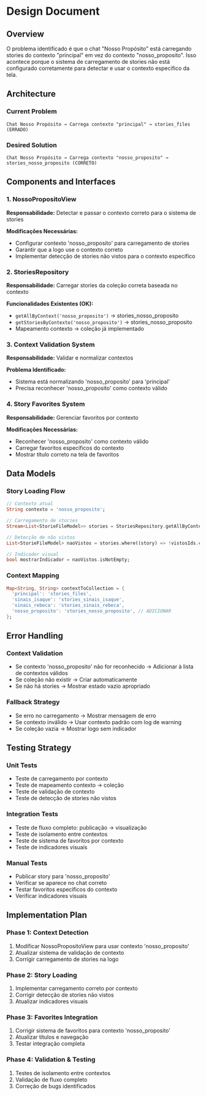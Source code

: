 # Design Document

## Overview

O problema identificado é que o chat "Nosso Propósito" está carregando stories do contexto "principal" em vez do contexto "nosso_proposito". Isso acontece porque o sistema de carregamento de stories não está configurado corretamente para detectar e usar o contexto específico da tela.

## Architecture

### Current Problem
```
Chat Nosso Propósito → Carrega contexto "principal" → stories_files (ERRADO)
```

### Desired Solution
```
Chat Nosso Propósito → Carrega contexto "nosso_proposito" → stories_nosso_proposito (CORRETO)
```

## Components and Interfaces

### 1. NossoPropositoView
**Responsabilidade:** Detectar e passar o contexto correto para o sistema de stories

**Modificações Necessárias:**
- Configurar contexto 'nosso_proposito' para carregamento de stories
- Garantir que a logo use o contexto correto
- Implementar detecção de stories não vistos para o contexto específico

### 2. StoriesRepository
**Responsabilidade:** Carregar stories da coleção correta baseada no contexto

**Funcionalidades Existentes (OK):**
- `getAllByContext('nosso_proposito')` → stories_nosso_proposito
- `getStoriesByContexto('nosso_proposito')` → stories_nosso_proposito
- Mapeamento contexto → coleção já implementado

### 3. Context Validation System
**Responsabilidade:** Validar e normalizar contextos

**Problema Identificado:**
- Sistema está normalizando 'nosso_proposito' para 'principal'
- Precisa reconhecer 'nosso_proposito' como contexto válido

### 4. Story Favorites System
**Responsabilidade:** Gerenciar favoritos por contexto

**Modificações Necessárias:**
- Reconhecer 'nosso_proposito' como contexto válido
- Carregar favoritos específicos do contexto
- Mostrar título correto na tela de favoritos

## Data Models

### Story Loading Flow
```dart
// Contexto atual
String contexto = 'nosso_proposito';

// Carregamento de stories
Stream<List<StorieFileModel>> stories = StoriesRepository.getAllByContext(contexto);

// Detecção de não vistos
List<StorieFileModel> naoVistos = stories.where((story) => !vistosIds.contains(story.id));

// Indicador visual
bool mostrarIndicador = naoVistos.isNotEmpty;
```

### Context Mapping
```dart
Map<String, String> contextToCollection = {
  'principal': 'stories_files',
  'sinais_isaque': 'stories_sinais_isaque', 
  'sinais_rebeca': 'stories_sinais_rebeca',
  'nosso_proposito': 'stories_nosso_proposito', // ADICIONAR
};
```

## Error Handling

### Context Validation
- Se contexto 'nosso_proposito' não for reconhecido → Adicionar à lista de contextos válidos
- Se coleção não existir → Criar automaticamente
- Se não há stories → Mostrar estado vazio apropriado

### Fallback Strategy
- Se erro no carregamento → Mostrar mensagem de erro
- Se contexto inválido → Usar contexto padrão com log de warning
- Se coleção vazia → Mostrar logo sem indicador

## Testing Strategy

### Unit Tests
- Teste de carregamento por contexto
- Teste de mapeamento contexto → coleção
- Teste de validação de contexto
- Teste de detecção de stories não vistos

### Integration Tests
- Teste de fluxo completo: publicação → visualização
- Teste de isolamento entre contextos
- Teste de sistema de favoritos por contexto
- Teste de indicadores visuais

### Manual Tests
- Publicar story para 'nosso_proposito'
- Verificar se aparece no chat correto
- Testar favoritos específicos do contexto
- Verificar indicadores visuais

## Implementation Plan

### Phase 1: Context Detection
1. Modificar NossoPropositoView para usar contexto 'nosso_proposito'
2. Atualizar sistema de validação de contexto
3. Corrigir carregamento de stories na logo

### Phase 2: Story Loading
1. Implementar carregamento correto por contexto
2. Corrigir detecção de stories não vistos
3. Atualizar indicadores visuais

### Phase 3: Favorites Integration
1. Corrigir sistema de favoritos para contexto 'nosso_proposito'
2. Atualizar títulos e navegação
3. Testar integração completa

### Phase 4: Validation & Testing
1. Testes de isolamento entre contextos
2. Validação de fluxo completo
3. Correção de bugs identificados